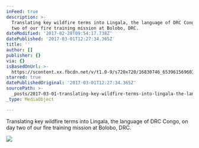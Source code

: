 ```yaml
---
inFeed: true
description: >-
  Translating key wildfire terms into Lingala, the language of DRC Congo, on day
  two of our fire training mission at Bolobo, DRC.
dateModified: '2017-02-28T09:54:17.738Z'
datePublished: '2017-03-01T12:27:34.365Z'
title: ''
author: []
publisher: {}
via: {}
isBasedOnUrl: >-
  https://scontent.xx.fbcdn.net/v/t1.0-9/s720x720/16830746_653961569603_3653475669948996096_n.jpg?oh=ee53301111489aaa6e7389e4adfb1f46&oe=592816BA
starred: true
datePublishedOriginal: '2017-03-01T12:27:34.365Z'
sourcePath: >-
  _posts/2017-03-01-translating-key-wildfire-terms-into-lingala-the-language-of.md
_type: MediaObject

---
```

Translating key wildfire terms into Lingala, the language of DRC Congo, on day two of our fire training mission at Bolobo, DRC.

<article style=""><img src="https://scontent.xx.fbcdn.net/v/t1.0-9/s720x720/16830746_653961569603_3653475669948996096_n.jpg?oh=ee53301111489aaa6e7389e4adfb1f46&amp;oe=592816BA" /></article>